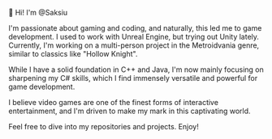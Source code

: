 👋 Hi! I'm @Saksiu

I'm passionate about gaming and coding, and naturally, this led me to game development. 
I used to work with Unreal Engine, but trying out Unity lately. 
Currently, I'm working on a multi-person project in the Metroidvania genre, similar to classics like "Hollow Knight". 

While I have a solid foundation in C++ and Java, I'm now mainly focusing on sharpening my C# skills, which I find immensely versatile and powerful for game development.

I believe video games are one of the finest forms of interactive entertainment, and I'm driven to make my mark in this captivating world. 

Feel free to dive into my repositories and projects. Enjoy!
